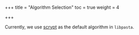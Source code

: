 +++
title = "Algorithm Selection"
toc = true
weight = 4

+++

Currently, we use [scrypt][scrypt] as the default algorithm in `libpasta`.




[scrypt]: https://www.tarsnap.com/scrypt.html